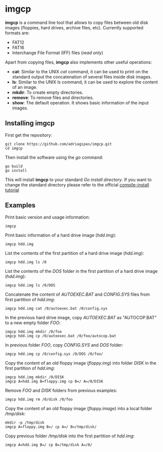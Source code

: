 # imgcp

**imgcp** is a command line tool that allows to copy files between old
  disk images (floppies, hard drives, archive files, etc). Currently
  supported formats are:
  
 - FAT12
 - FAT16
 - Interchange File Format (IFF) files (*read only*)

Apart from copying files, **imgcp** also implements other useful operations:

 - **cat**: Similar to the UNIX *cat* command, it can be used to print
     on the standard output the concatenation of several files inside
     disk images.
 - **ls**: Similar to the UNIX *ls* command, it can be used to explore
     the content of an image.
 - **mkdir**: To create empty directories.
 - **remove**: To remove files and directories.
 - **show**: The default operation. It shows basic information of the
     input images.
     
## Installing imgcp

First get the repository:
```
git clone https://github.com/adriagipas/imgcp.git
cd imgcp
```

Then install the software using the *go* command:
```
go build
go install
```
This will install **imgcp** to your standard *Go install
directory*. If you want to change the standard directory please refer
to the official [compile-install
tutorial](https://go.dev/doc/tutorial/compile-install)

## Examples

Print basic version and usage information:
```
imgcp
```

Print basic information of a hard drive image (*hdd.img*):
```
imgcp hdd.img
```

List the contents of the first partition of a hard drive image (*hdd.img*):
```
imgcp hdd.img ls /0
```

List the contents of the *DOS* folder in the first partition of a hard
drive image (*hdd.img*):
```
imgcp hdd.img ls /0/DOS
```

Concatenate the content of *AUTOEXEC.BAT* and *CONFIG.SYS* files
from first partition of *hdd.img*:
```
imgcp hdd.img cat /0/autoexec.bat /0/config.sys
```

In the previous hard drive image, copy *AUTOEXEC.BAT* as "AUTOCOP.BAT"
to a new empty folder *FOO*:
```
imgcp hdd.img mkdir /0/foo
imgcp hdd.img cp /0/autoexec.bat /0/foo/autocop.bat
```

In previous folder *FOO*, copy *CONFIG.SYS* and *DOS* folder:
```
imgcp hdd.img cp /0/config.sys /0/DOS /0/foo/
```

Copy the content of an old floppy image (*floppy.img*) into folder
*DISK* in the first partition of *hdd.img*:
```
imgcp hdd.img mkdir /0/DISK
imgcp A=hdd.img B=floppy.img cp B=/ A=/0/DISK
```

Remove *FOO* and *DISK* folders from previous examples:
```
imgcp hdd.img rm /0/disk /0/foo
```

Copy the content of an old floppy image (*floppy.image*) into a local
folder */tmp/disk*:
```
mkdir -p /tmp/disk
imgcp A=floppy.img B=/ cp A=/ B=/tmp/disk/
```

Copy previous folder */tmp/disk* into the first partition of
*hdd.img*:
```
imgcp A=hdd.img B=/ cp B=/tmp/disk A=/0/
```
